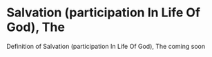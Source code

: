 # Salvation (participation In Life Of God), The
Definition of Salvation (participation In Life Of God), The coming soon
